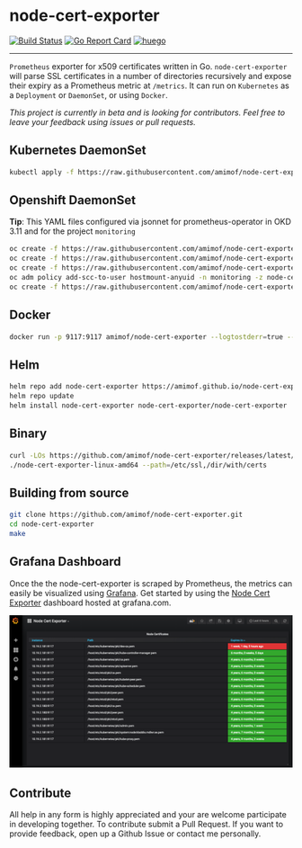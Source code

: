 # node-cert-exporter

[![Build Status](https://travis-ci.org/amimof/node-cert-exporter.svg?branch=master)](https://travis-ci.org/amimof/node-cert-exporter) [![Go Report Card](https://goreportcard.com/badge/github.com/amimof/node-cert-exporter)](https://goreportcard.com/report/github.com/amimof/node-cert-exporter) [![huego](https://godoc.org/github.com/amimof/node-cert-exporter?status.svg)](https://godoc.org/github.com/amimof/node-cert-exporter)

---

`Prometheus` exporter for x509 certificates written in Go. `node-cert-exporter` will parse SSL certificates in a number of directories recursively and expose their expiry as a Prometheus metric at `/metrics`. It can run on `Kubernetes` as a `Deployment` or `DaemonSet`, or using `Docker`. 

*This project is currently in beta and is looking for contributors. Feel free to leave your feedback using issues or pull requests.*

## Kubernetes DaemonSet

```bash
kubectl apply -f https://raw.githubusercontent.com/amimof/node-cert-exporter/master/deploy/daemonset.yml
```

## Openshift DaemonSet

__Tip__: This YAML files configured via jsonnet for prometheus-operator in OKD 3.11 and for the project `monitoring`

```bash
oc create -f https://raw.githubusercontent.com/amimof/node-cert-exporter/master/okd/rendered/node-cert-exporter-service.yaml
oc create -f https://raw.githubusercontent.com/amimof/node-cert-exporter/master/okd/rendered/node-cert-exporter-serviceMonitor.yaml
oc create -f https://raw.githubusercontent.com/amimof/node-cert-exporter/master/okd/rendered/node-cert-exporter-serviceAccount.yaml
oc adm policy add-scc-to-user hostmount-anyuid -n monitoring -z node-cert-exporter
oc create -f https://raw.githubusercontent.com/amimof/node-cert-exporter/master/okd/rendered/node-cert-exporter-daemonset.yaml
```

## Docker

```bash
docker run -p 9117:9117 amimof/node-cert-exporter --logtostderr=true --path=/etc/ssl,/dir/with/certs
```

## Helm

```bash
helm repo add node-cert-exporter https://amimof.github.io/node-cert-exporter
helm repo update
helm install node-cert-exporter node-cert-exporter/node-cert-exporter
```

## Binary

```bash
curl -LOs https://github.com/amimof/node-cert-exporter/releases/latest/download/node-cert-exporter-linux-amd64 && chmod +x node-cert-exporter-linux-amd64
./node-cert-exporter-linux-amd64 --path=/etc/ssl,/dir/with/certs
```

## Building from source

```bash
git clone https://github.com/amimof/node-cert-exporter.git
cd node-cert-exporter
make
```

## Grafana Dashboard

Once the the node-cert-exporter is scraped by Prometheus, the metrics can easily be visualized using [Grafana](https://grafana.com). Get started by using the [Node Cert Exporter](https://grafana.com/dashboards/9999) dashboard hosted at grafana.com.

![Grafana dashboard](./img/grafana.png)

## Contribute

All help in any form is highly appreciated and your are welcome participate in developing together. To contribute submit a Pull Request. If you want to provide feedback, open up a Github Issue or contact me personally.